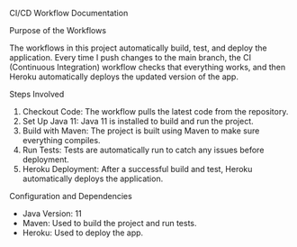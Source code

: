 CI/CD Workflow Documentation

Purpose of the Workflows

The workflows in this project automatically build, test, and deploy the application. Every time I push changes to the main branch, the CI (Continuous Integration) workflow checks that everything works, and then Heroku automatically deploys the updated version of the app.

Steps Involved

1. Checkout Code: The workflow pulls the latest code from the repository.
2. Set Up Java 11: Java 11 is installed to build and run the project.
3. Build with Maven: The project is built using Maven to make sure everything compiles.
4. Run Tests: Tests are automatically run to catch any issues before deployment.
5. Heroku Deployment: After a successful build and test, Heroku automatically deploys the application.

Configuration and Dependencies

- Java Version: 11
- Maven: Used to build the project and run tests.
- Heroku: Used to deploy the app.
